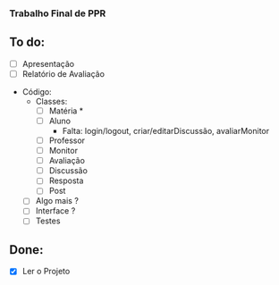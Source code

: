 ### Trabalho Final de PPR

## To do:

- [ ] Apresentação
- [ ] Relatório de Avaliação
- Código:
	* Classes:
		* [ ] Matéria
			* 
		* [ ] Aluno
			* Falta: login/logout, criar/editarDiscussão, avaliarMonitor
		* [ ] Professor
		* [ ] Monitor
		* [ ] Avaliação
		* [ ] Discussão
		* [ ] Resposta
		* [ ] Post
	* [ ] Algo mais ?
	* [ ] Interface ?
	* [ ] Testes

## Done:

- [X] Ler o Projeto
